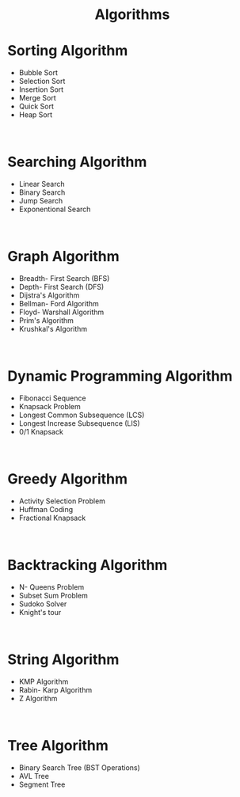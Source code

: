 <h1  align="center" >Algorithms</h1>


# Sorting Algorithm
  - Bubble Sort
  - Selection Sort
  - Insertion Sort
  - Merge Sort
  - Quick Sort
  - Heap Sort

<br>

# Searching Algorithm 
 - Linear Search
 - Binary Search
 - Jump Search
 - Exponentional Search

<br>

# Graph Algorithm
 - Breadth- First Search (BFS)
 - Depth- First Search (DFS)
 - Dijstra's Algorithm
 - Bellman- Ford Algorithm
 - Floyd- Warshall Algorithm
 - Prim's Algorithm
 - Krushkal's Algorithm

<br>

# Dynamic Programming Algorithm
 - Fibonacci Sequence
 - Knapsack Problem
 - Longest Common Subsequence (LCS)
 - Longest Increase Subsequence (LIS)
 - 0/1 Knapsack

<br>

# Greedy Algorithm
 - Activity Selection Problem
 - Huffman Coding
 - Fractional Knapsack

<br>

# Backtracking Algorithm
 - N- Queens Problem
 - Subset Sum Problem
 - Sudoko Solver
 - Knight's tour

<br>

# String Algorithm
 - KMP Algorithm
 - Rabin- Karp Algorithm
 - Z Algorithm

<br>

# Tree Algorithm
 - Binary Search Tree (BST Operations)
 - AVL Tree
 - Segment Tree

